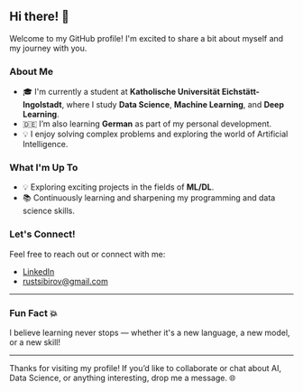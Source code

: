 ## Hi there! 👋

Welcome to my GitHub profile! I'm excited to share a bit about myself and my journey with you.

### About Me
- 🎓 I'm currently a student at **Katholische Universität Eichstätt-Ingolstadt**, where I study **Data Science**, **Machine Learning**, and **Deep Learning**.
- 🇩🇪 I’m also learning **German** as part of my personal development.
- 💡 I enjoy solving complex problems and exploring the world of Artificial Intelligence.

### What I'm Up To
- 💡 Exploring exciting projects in the fields of **ML/DL**.
- 📚 Continuously learning and sharpening my programming and data science skills.

### Let's Connect! 
Feel free to reach out or connect with me:

- [LinkedIn](https://www.linkedin.com/in/ruslan-tsibirov-6bb6a2262/) <!-- Add your LinkedIn profile link -->
- rustsibirov@gmail.com<!-- Add your Gmail address -->

---

### Fun Fact 💥
I believe learning never stops — whether it's a new language, a new model, or a new skill!

---

Thanks for visiting my profile! If you’d like to collaborate or chat about AI, Data Science, or anything interesting, drop me a message. 🌐
